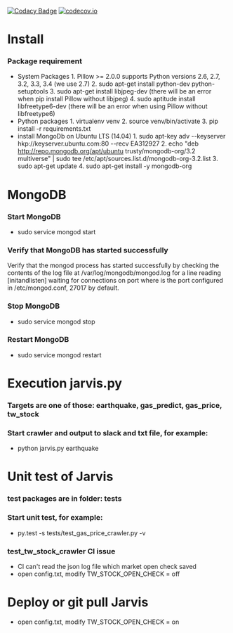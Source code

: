 [![Codacy Badge](https://api.codacy.com/project/badge/grade/6996f5d45d4d42c9afa27e69eabc35e3)](https://www.codacy.com)
[![codecov.io](https://codecov.io/gitlab/ebc/Jarvis_alpha/coverage.svg?token=fCHY6PIvnJ&branch=master)](https://codecov.io/gitlab/ebc/Jarvis_alpha?branch=master)

# Install

### Package requirement
   - System Packages
	1. Pillow >= 2.0.0 supports Python versions 2.6, 2.7, 3.2, 3.3, 3.4 (we use 2.7)
	2. sudo apt-get install python-dev python-setuptools
	3. sudo apt-get install libjpeg-dev (there will be an error when pip install Pillow without libjpeg)
	4. sudo aptitude install libfreetype6-dev (there will be an error when using Pillow without libfreetype6)
   - Python packages
	1. virtualenv venv
	2. source venv/bin/activate
	3. pip install -r requirements.txt
   - install MongoDb on Ubuntu LTS (14.04)
	1. sudo apt-key adv --keyserver hkp://keyserver.ubuntu.com:80 --recv EA312927
	2. echo "deb http://repo.mongodb.org/apt/ubuntu trusty/mongodb-org/3.2 multiverse" | sudo tee /etc/apt/sources.list.d/mongodb-org-3.2.list
	3. sudo apt-get update
	4. sudo apt-get install -y mongodb-org

# MongoDB
### Start MongoDB
   - sudo service mongod start

### Verify that MongoDB has started successfully
Verify that the mongod process has started successfully by checking the contents of the log file at /var/log/mongodb/mongod.log for a line reading
[initandlisten] waiting for connections on port <port>
where <port> is the port configured in /etc/mongod.conf, 27017 by default.

### Stop MongoDB
   - sudo service mongod stop

### Restart MongoDB
   - sudo service mongod restart

# Execution jarvis.py
### Targets are one of those: earthquake, gas_predict, gas_price, tw_stock

### Start crawler and output to slack and txt file, for example:
  - python jarvis.py earthquake

# Unit test of Jarvis
### test packages are in folder: tests

### Start unit test, for example:
  -  py.test -s tests/test_gas_price_crawler.py -v

### test_tw_stock_crawler CI issue
  -  CI can't read the json log file which market open check saved
  -  open config.txt, modify TW_STOCK_OPEN_CHECK = off

# Deploy or git pull Jarvis
  -  open config.txt, modify TW_STOCK_OPEN_CHECK = on